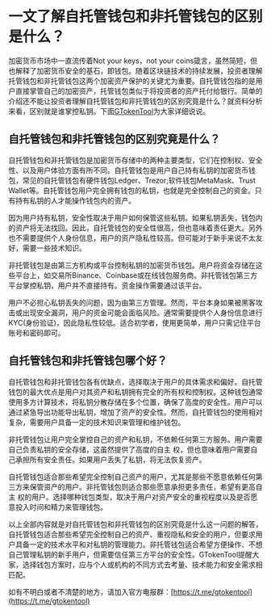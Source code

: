 # 一文了解自托管钱包和非托管钱包的区别是什么？

加密货币市场中一直流传着Not your keys，not your coins箴言，虽然简短，但也解释了加密货币安全的基石，即钱包。随着区块链技术的持续发展，投资者理解托管钱包和非托管钱包这两个加密资产保护的关键尤为重要。自托管钱包指的是用户直接掌管自己的加密资产，托管钱包类似于将投资者的资产托付给银行。简单的介绍还不能让投资者理解自托管钱包和非托管钱包的区别究竟是什么？就资料分析来看，区别就是谁掌控私钥。下面[GTokenTool](https://www.gtokentool.com)为大家详细说说。

## 自托管钱包和非托管钱包的区别究竟是什么？

自托管钱包和非托管钱包是加密货币存储中的两种主要类型，它们在控制权、安全性、以及用户体验方面有所不同。自托管钱包是用户自己持有私钥的加密货币钱包，常见的自托管钱包有硬件钱包Ledger、Trezor;软件钱包MetaMask、Trust Wallet等。自托管钱包用户完全拥有钱包的私钥，也就是完全控制自己的资金。只有持有私钥的人才能操作钱包内的资产。

因为用户持有私钥，安全性取决于用户如何保管这些私钥。如果私钥丢失，钱包内的资产将无法找回。因此，自托管钱包的安全性很高，但也意味着责任更大。另外也不需要提供个人身份信息，用户的资产隐私性较高。但可能对于新手来说不太友好，需要一些技术知识。

非托管钱包是由第三方机构或平台控制私钥的加密货币钱包。用户将资金存储在这些平台上，如交易所Binance、Coinbase或在线钱包服务商。非托管钱包第三方平台掌控私钥，用户并不直接持有。资金操作需要通过该平台。

用户不必担心私钥丢失的问题，因为由第三方管理。然而，平台本身如果被黑客攻击或出现安全漏洞，用户的资金可能会面临风险。通常需要提供个人身份信息进行KYC(身份验证)，因此隐私性较低。适合初学者，使用更简单，用户只需记住平台账号和密码即可。

## 自托管钱包和非托管钱包哪个好？

自托管钱包和非托管钱包各有优缺点，选择取决于用户的具体需求和偏好。自托管钱包的最大优点是用户对其资产和私钥拥有完全的所有权和控制权。这种钱包通常使用多方计算技术，将私钥分散存储在多个位置，确保了高度的安全性。用户可以通过紧急导出功能导出私钥，增加了资产的安全性。然而，自托管钱包的使用相对复杂，需要用户具备一定的技术知识来管理和维护钱包。

非托管钱包让用户完全掌控自己的资产和私钥，不依赖任何第三方服务。用户需要自己负责私钥的安全存储，这虽然提供了高度的自主 权，但也意味着用户需要自己承担所有安全责任。如果用户丢失了私钥，将无法恢复资产。

自托管钱包适合那些希望完全控制自己资产的用户，尤其是那些不愿意依赖任何第三方来保管资产的用户。非托管钱包则适合那些愿意承担更多责任，希望有更高自主 权的用户。选择哪种钱包类型，取决于用户对资产安全的重视程度以及是否愿意投入时间和精力来管理钱包。

以上全部内容就是对自托管钱包和非托管钱包的区别究竟是什么这一问题的解答，自托管钱包适合那些希望完全控制自己的资产、重视隐私和安全的用户，但要求用户具备一定的技术水平和对私钥的管理能力。非托管钱包适合希望方便操作、不想自己管理私钥的新手用户，但需要信任第三方平台的安全性。GTokenTool提醒大家，选择钱包方案时，应与个人或机构的不同方式去考量、技术能力和安全需求相匹配。

如有不明白或者不清楚的地方，请加入官方电报群：[https://t.me/gtokentool](https://t.me/gtokentool)
